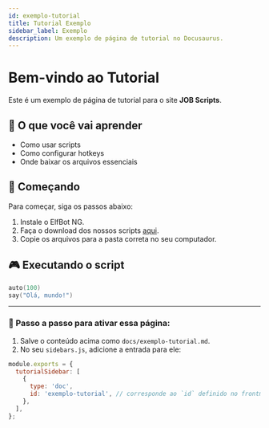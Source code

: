 ```yaml
---
id: exemplo-tutorial
title: Tutorial Exemplo
sidebar_label: Exemplo
description: Um exemplo de página de tutorial no Docusaurus.
---
```


# Bem-vindo ao Tutorial

Este é um exemplo de página de tutorial para o site **JOB Scripts**.

## 📜 O que você vai aprender

- Como usar scripts
- Como configurar hotkeys
- Onde baixar os arquivos essenciais

## 🔧 Começando

Para começar, siga os passos abaixo:

1. Instale o ElfBot NG.
2. Faça o download dos nossos scripts [aqui](https://github.com/jobervalmagalhaes/jobscripts-site).
3. Copie os arquivos para a pasta correta no seu computador.

## 🎮 Executando o script

```lua
auto(100)
say("Olá, mundo!")
```

---

### 📁 Passo a passo para ativar essa página:

1. Salve o conteúdo acima como `docs/exemplo-tutorial.md`.
2. No seu `sidebars.js`, adicione a entrada para ele:

```js
module.exports = {
  tutorialSidebar: [
    {
      type: 'doc',
      id: 'exemplo-tutorial', // corresponde ao `id` definido no frontmatter
    },
  ],
};
